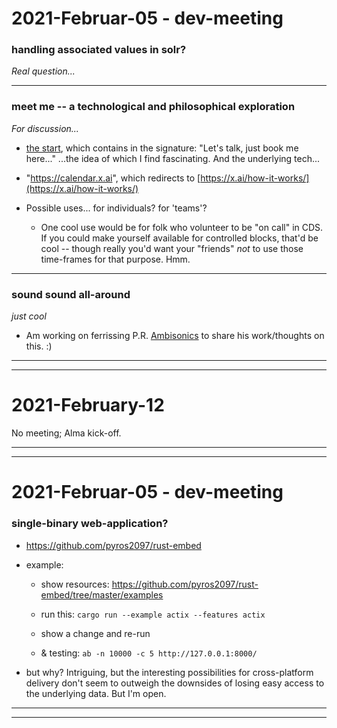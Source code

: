 2021-Februar-05 - dev-meeting
=============================

### handling associated values in solr?

_Real question..._

---


### meet me -- a technological and philosophical exploration

_For discussion..._

- [the start](https://lists.clir.org/cgi-bin/wa?A2=ind2101&L=CODE4LIB&P=34403), which contains in the signature: "Let's talk, just book me here..." ...the idea of which I find fascinating. And the underlying tech...

- "https://calendar.x.ai", which redirects to [https://x.ai/how-it-works/](https://x.ai/how-it-works/)

- Possible uses... for individuals? for 'teams'?

    - One cool use would be for folk who volunteer to be "on call" in CDS. If you could make yourself available for controlled blocks, that'd be cool -- though really you'd want your "friends" _not_ to use those time-frames for that purpose. Hmm.

---


### sound sound all-around

_just cool_

- Am working on ferrissing P.R. [Ambisonics](https://en.wikipedia.org/wiki/Ambisonics) to share his work/thoughts on this.   :)


---
---


2021-February-12
================

No meeting; Alma kick-off.

---
---


2021-Februar-05 - dev-meeting
=============================

### single-binary web-application?

- <https://github.com/pyros2097/rust-embed>

- example:

    - show resources: <https://github.com/pyros2097/rust-embed/tree/master/examples>

    - run this: `cargo run --example actix --features actix`

    - show a change and re-run

    - & testing: `ab -n 10000 -c 5 http://127.0.0.1:8000/`

- but why? Intriguing, but the interesting possibilities for cross-platform delivery don't seem to outweigh the downsides of losing easy access to the underlying data. But I'm open.

---

---
